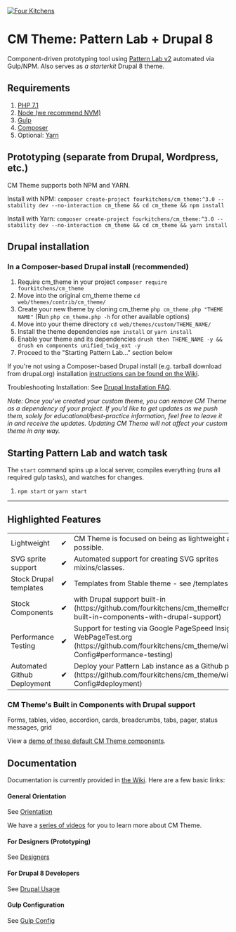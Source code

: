 [![Four Kitchens](https://img.shields.io/badge/4K-Four%20Kitchens-35AA4E.svg)](https://fourkitchens.com/)

# CM Theme: Pattern Lab + Drupal 8

Component-driven prototyping tool using [Pattern Lab v2](http://patternlab.io/) automated via Gulp/NPM. Also serves as _a starterkit_ Drupal 8 theme.

## Requirements

1.  [PHP 7.1](http://www.php.net/)
2.  [Node (we recommend NVM)](https://github.com/creationix/nvm)
3.  [Gulp](http://gulpjs.com/)
4.  [Composer](https://getcomposer.org/)
5.  Optional: [Yarn](https://github.com/yarnpkg/yarn)

## Prototyping (separate from Drupal, Wordpress, etc.)

CM Theme supports both NPM and YARN.

Install with NPM:
`composer create-project fourkitchens/cm_theme:^3.0 --stability dev --no-interaction cm_theme && cd cm_theme && npm install`

Install with Yarn:
`composer create-project fourkitchens/cm_theme:^3.0 --stability dev --no-interaction cm_theme && cd cm_theme && yarn install`

## Drupal installation

### In a Composer-based Drupal install (recommended)

1. Require cm_theme in your project `composer require fourkitchens/cm_theme`
2. Move into the original cm_theme theme `cd web/themes/contrib/cm_theme/`
3. Create your new theme by cloning cm_theme `php cm_theme.php "THEME NAME"` (Run `php cm_theme.php -h` for other available options)
4. Move into your theme directory `cd web/themes/custom/THEME_NAME/`
5. Install the theme dependencies `npm install` or `yarn install`
6. Enable your theme and its dependencies `drush then THEME_NAME -y && drush en components unified_twig_ext -y`
7. Proceed to the "Starting Pattern Lab…" section below

If you're not using a Composer-based Drupal install (e.g. tarball download from drupal.org) installation [instructions can be found on the Wiki](https://github.com/fourkitchens/cm_theme/wiki/Installation).

Troubleshooting Installation: See [Drupal Installation FAQ](https://github.com/fourkitchens/cm_theme/wiki/Installation#drupal-installation-faq).

_Note: Once you've created your custom theme, you can remove CM Theme as a dependency of your project. If you'd like to get updates as we push them, solely for educational/best-practice information, feel free to leave it in and receive the updates. Updating CM Theme will not affect your custom theme in any way._

## Starting Pattern Lab and watch task

The `start` command spins up a local server, compiles everything (runs all required gulp tasks), and watches for changes.

1.  `npm start` or `yarn start`

---

## Highlighted Features

<table><tbody>
<tr><td>Lightweight</td><td>✔</td><td>CM Theme is focused on being as lightweight as possible.</td></tr>
<tr><td>SVG sprite support </td><td><strong>✔</strong></td><td>Automated support for creating SVG sprites mixins/classes.</td></tr>
<tr><td>Stock Drupal templates </td><td><strong>✔</strong></td><td>Templates from Stable theme - see /templates directory</td></tr>
<tr><td>Stock Components </td><td><strong>✔</strong></td><td>with Drupal support built-in (https://github.com/fourkitchens/cm_theme#cm_themes-built-in-components-with-drupal-support)</td></tr>
<tr><td>Performance Testing </td><td><strong>✔</strong></td><td>Support for testing via Google PageSpeed Insights and WebPageTest.org (https://github.com/fourkitchens/cm_theme/wiki/Gulp-Config#performance-testing)</td></tr>
<tr><td>Automated Github Deployment </td><td><strong>✔</strong></td><td>Deploy your Pattern Lab instance as a Github page (https://github.com/fourkitchens/cm_theme/wiki/Gulp-Config#deployment)</td></tr>
</tbody></table>

<h3 id="components">CM Theme's Built in Components with Drupal support</h3>
Forms, tables, video, accordion, cards, breadcrumbs, tabs, pager, status messages, grid

View a [demo of these default CM Theme components](https://fourkitchens.github.io/cm_theme/pattern-lab/public/).

## Documentation

Documentation is currently provided in [the Wiki](https://github.com/fourkitchens/cm_theme/wiki). Here are a few basic links:

#### General Orientation

See [Orientation](https://github.com/fourkitchens/cm_theme/wiki/Orientation)

We have a [series of videos](https://www.youtube.com/playlist?list=PLO9S6JjNqWsGMQLDfE8Ekt0ryrGa3g4km) for you to learn more about CM Theme.

#### For Designers (Prototyping)

See [Designers](https://github.com/fourkitchens/cm_theme/wiki/For-Designers)

#### For Drupal 8 Developers

See [Drupal Usage](https://github.com/fourkitchens/cm_theme/wiki/Drupal-Usage)

#### Gulp Configuration

See [Gulp Config](https://github.com/fourkitchens/cm_theme/wiki/Gulp-Config)
